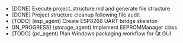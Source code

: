 - [DONE] Execute project_structure.md and generate file structure
- [DONE] Project structure cleanup following file audit
- [TODO] (esp_agent) Create ESP8266 UART bridge skeleton
- [IN_PROGRESS] (storage_agent) Implement EEPROMManager class
- [TODO] (pc_agent) Plan Windows packaging workflow for Qt GUI
